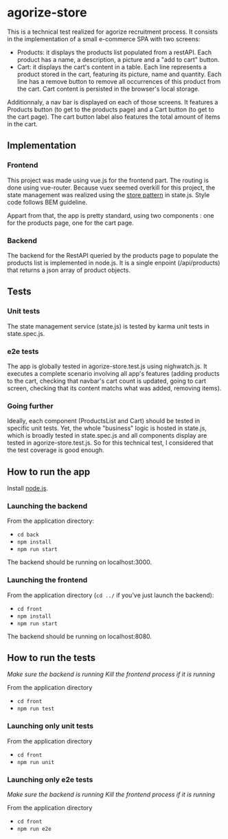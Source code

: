 # agorize-store

This is a technical test realized for agorize recruitment process. It consists in the implementation of a small e-commerce SPA with two screens:
- Products: it displays the products list populated from a restAPI. Each product has a name, a description, a picture and a "add to cart" button.
- Cart: it displays the cart's content in a table. Each line represents a product stored in the cart, featuring its picture, name and quantity. Each line has a remove button to remove all occurrences of this product from the cart. Cart content is persisted in the browser's local storage.

Additionnaly, a nav bar is displayed on each of those screens. It features a Products button (to get to the products page) and a Cart button (to get to the cart page). The cart button label also features the total amount of items in the cart.

## Implementation

### Frontend

This project was made using vue.js for the frontend part. The routing is done using vue-router. Because vuex seemed overkill for this project, the state management was realized using the [store pattern](https://vuejs.org/v2/guide/state-management.html#Simple-State-Management-from-Scratch) in state.js. Style code follows BEM guideline.

Appart from that, the app is pretty standard, using two components : one for the products page, one for the cart page.

### Backend

The backend for the RestAPI queried by the products page to populate the products list is implemented in node.js. It is a single enpoint (/api/products) that returns a json array of product objects.

## Tests

### Unit tests

The state management service (state.js) is tested by karma unit tests in state.spec.js.

### e2e tests

The app is globally tested in agorize-store.test.js using nighwatch.js. It executes a complete scenario involving all app's features (adding products to the cart, checking that navbar's cart count is updated, going to cart screen, checking that its content matchs what was added, removing items).

### Going further

Ideally, each component (ProductsList and Cart) should be tested in specific unit tests. Yet, the whole "business" logic is hosted in state.js, which is broadly tested in state.spec.js and all components display are tested in agorize-store.test.js. So for this technical test, I considered that the test coverage is good enough.

## How to run the app

Install [node.js](https://nodejs.org/en/download/).

### Launching the backend

From the application directory:
- `cd back`
- `npm install`
- `npm run start`

The backend should be running on localhost:3000.

### Launching the frontend

From the application directory (`cd ../` if you've just launch the backend):
- `cd front`
- `npm install`
- `npm run start`

The backend should be running on localhost:8080.

## How to run the tests

*Make sure the backend is running*
*Kill the frontend process if it is running*

From the application directory
- `cd front`
- `npm run test`

### Launching only unit tests

From the application directory
- `cd front`
- `npm run unit`

### Launching only e2e tests

*Make sure the backend is running*
*Kill the frontend process if it is running*

From the application directory
- `cd front`
- `npm run e2e`
